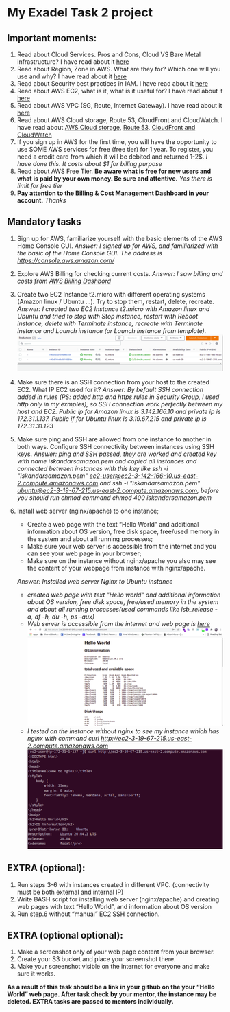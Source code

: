 My Exadel Task 2 project
======================================================

Important moments:
------------------
1. Read about Cloud Services. Pros and Cons, Cloud VS Bare Metal infrastructure? I have read about it [here](https://www.volico.com/bare-metal-server-or-cloud-servers-whats-the-difference/)
2. Read about Region, Zone in AWS. What are they for? Which one will you use and why? I have read about it [here](https://docs.aws.amazon.com/AWSEC2/latest/UserGuide/using-regions-availability-zones.html)
3. Read about Security best practices in IAM. I have read about it [here](https://docs.aws.amazon.com/IAM/latest/UserGuide/best-practices.html)
4. Read about AWS EC2, what is it, what is it useful for? I have read about it [here](https://docs.aws.amazon.com/AWSEC2/latest/UserGuide/concepts.html)
5. Read about AWS VPC (SG, Route, Internet Gateway). I have read about it [here](https://docs.aws.amazon.com/vpc/latest/userguide/what-is-amazon-vpc.html)
6. Read about AWS Cloud storage, Route 53, CloudFront and CloudWatch. I have read about [AWS Cloud storage](https://aws.amazon.com/ru/products/storage/), [Route 53](https://aws.amazon.com/ru/route53/), [CloudFront and CloudWatch](https://docs.aws.amazon.com/AmazonCloudFront/latest/DeveloperGuide/monitoring-using-cloudwatch.html)
7. If you sign up in AWS for the first time, you will have the opportunity to use SOME AWS services for free (free tier) for 1 year. To register, you need a credit card from which it will be debited and returned 1-2$. *I have done this. It costs about $1 for billing purpose*
8. Read about AWS Free Tier. **Be aware what is free for new users and what is paid by your own money. Be sure and attentive.** *Yes there is limit for free tier*
9. **Pay attention to the Billing & Cost Management Dashboard in your account.** *Thanks*

Mandatory tasks
---------------

1. Sign up for AWS, familiarize yourself with the basic elements of the AWS Home Console GUI. *Answer: I signed up for AWS, and familiarized with the basic of the Home Console GUI. The address is https://console.aws.amazon.com/* 
2. Explore AWS Billing for checking current costs. *Answer: I saw billing and costs from [AWS Billing Dashbord](https://console.aws.amazon.com/billing/home)*
3. Create two EC2 Instance t2.micro with different operating systems (Amazon linux / Ubuntu ...). Try to stop them, restart, delete, recreate. *Answer: I created two EC2 Instance t2.micro with Amazon linux and Ubuntu and tried to stop with Stop instance, restart with Reboot instance, delete with 
   Terminate instance, recreate with Terminate instance and Launch instance (or Launch instance from template).*
   ![created ec2 instances](./images/1.png)
4. Make sure there is an SSH connection from your host to the created EC2. What IP EC2 used for it? *Answer: By befault SSH connection added in rules (PS: added http and https rules in Security Group, I used http only in my exmples), so SSH connection work perfectly between my host and EC2. 
   Public ip for Amazon linux is 3.142.166.10 and private ip is 172.31.1.137. Public if for Ubuntu linux is 3.19.67.215 and private ip is 172.31.31.123*
5. Make sure  ping and SSH are allowed from one instance to another in both ways. Configure SSH connectivity between instances using SSH keys. *Answer: ping and SSH passed, they are worked and created key with name iskandarsamazon.pem and copied all instances and connected between instances with this key like ssh -i "iskandarsamazon.pem" ec2-user@ec2-3-142-166-10.us-east-2.compute.amazonaws.com and ssh -i "iskandarsamazon.pem" ubuntu@ec2-3-19-67-215.us-east-2.compute.amazonaws.com, before you should run chmod command chmod 400 iskandarsamazon.pem*
6. Install web server (nginx/apache) to one instance;
   - Create a web page with the text “Hello World” and additional information about OS version, free disk space,  free/used memory in the system and about all running processes;
   - Make sure your web server is accessible from the internet and you can see your web page in your browser;
   - Make sure on the instance without nginx/apache you also may see the content of your webpage from instance with nginx/apache.
   
   *Answer: Installed web server Nginx to Ubuntu instance* 
   - *created web page with text "Hello world" and additional information about OS version, free disk space,  free/used memory in the system and about all running processes(used commands like lsb_release -a, df -h, du -h, ps -aux)*
   - *Web server is accessible from the internet and web page is [here](http://ec2-3-19-67-215.us-east-2.compute.amazonaws.com/)*
     ![created ec2 instances](./images/2.png)
   - *I tested on the instance without nginx to see my instance which has nginx with command curl http://ec2-3-19-67-215.us-east-2.compute.amazonaws.com*
     ![created ec2 instances](./images/3.png)



EXTRA (optional):
-----------------

1. Run steps 3-6 with instances created in different VPC. (connectivity must be both external and internal IP)
2. Write BASH script for installing web server (nginx/apache) and creating web pages with text “Hello World”, and information about OS version
3. Run step.6 without “manual” EC2 SSH connection.

EXTRA (optional optional):
--------------------------

1. Make a screenshot only of your web page сontent from your browser.
2. Create your S3 bucket and place your screenshot there.
3. Make your screenshot visible on the internet for everyone and make sure it works.

**As a result of this task should be a link in your github on the your “Hello World” web page. After task check by your mentor, the instance may be deleted. EXTRA tasks are passed to mentors individually.**
